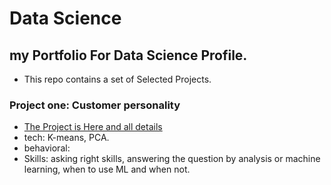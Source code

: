 # Data Science

## my Portfolio For Data Science Profile.

- This repo contains a set of Selected Projects.

### Project one: Customer personality
- [The Project is Here and all details](./Customer-Personality/)
- tech: K-means, PCA.
- behavioral: 
- Skills: asking right skills, answering the question by analysis or machine learning, when to use ML and when not.



